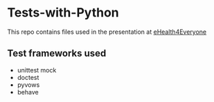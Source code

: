 # Tests-with-Python

This repo contains files used in the presentation at [eHealth4Everyone](eHealth4Everyone.com)

## Test frameworks used

- unittest mock
- doctest
- pyvows
- behave
